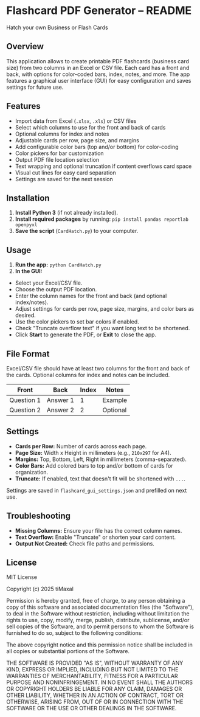 # Flashcard PDF Generator – README

Hatch your own Business or Flash Cards

## Overview

This application allows to create printable PDF flashcards (business card size) from two columns in an Excel or CSV file. Each card has a front and back, with options for color-coded bars, index, notes, and more. The app features a graphical user interface (GUI) for easy configuration and saves settings for future use.

## Features

- Import data from Excel (`.xlsx`, `.xls`) or CSV files
- Select which columns to use for the front and back of cards
- Optional columns for index and notes
- Adjustable cards per row, page size, and margins
- Add configurable color bars (top and/or bottom) for color-coding
- Color pickers for bar customization
- Output PDF file location selection
- Text wrapping and optional truncation if content overflows card space
- Visual cut lines for easy card separation
- Settings are saved for the next session

## Installation

1. **Install Python 3** (if not already installed).
2. **Install required packages** by running:
`pip install pandas reportlab openpyxl`
3. **Save the script** (`CardHatch.py`) to your computer.

## Usage

1. **Run the app:**
`python CardHatch.py`
2. **In the GUI:**
- Select your Excel/CSV file.
- Choose the output PDF location.
- Enter the column names for the front and back (and optional index/notes).
- Adjust settings for cards per row, page size, margins, and color bars as desired.
- Use the color pickers to set bar colors if enabled.
- Check "Truncate overflow text" if you want long text to be shortened.
- Click **Start** to generate the PDF, or **Exit** to close the app.

## File Format

 Excel/CSV file should have at least two columns for the front and back of the cards.
  Optional columns for index and notes can be included.

| Front      | Back       | Index | Notes      |
|------------|------------|-------|------------|
| Question 1 | Answer 1   | 1     | Example    |
| Question 2 | Answer 2   | 2     | Optional   |

## Settings

- **Cards per Row:** Number of cards across each page.
- **Page Size:** Width x Height in millimeters (e.g., `210x297` for A4).
- **Margins:** Top, Bottom, Left, Right in millimeters (comma-separated).
- **Color Bars:** Add colored bars to top and/or bottom of cards for organization.
- **Truncate:** If enabled, text that doesn't fit will be shortened with `...`.

Settings are saved in `flashcard_gui_settings.json` and prefilled on next use.

## Troubleshooting

- **Missing Columns:** Ensure your file has the correct column names.
- **Text Overflow:** Enable "Truncate" or shorten your card content.
- **Output Not Created:** Check file paths and permissions.

## License

MIT License

Copyright (c) 2025 tiMaxal

Permission is hereby granted, free of charge, to any person obtaining a copy
of this software and associated documentation files (the "Software"), to deal
in the Software without restriction, including without limitation the rights
to use, copy, modify, merge, publish, distribute, sublicense, and/or sell
copies of the Software, and to permit persons to whom the Software is
furnished to do so, subject to the following conditions:

The above copyright notice and this permission notice shall be included in all
copies or substantial portions of the Software.

THE SOFTWARE IS PROVIDED "AS IS", WITHOUT WARRANTY OF ANY KIND, EXPRESS OR
IMPLIED, INCLUDING BUT NOT LIMITED TO THE WARRANTIES OF MERCHANTABILITY,
FITNESS FOR A PARTICULAR PURPOSE AND NONINFRINGEMENT. IN NO EVENT SHALL THE
AUTHORS OR COPYRIGHT HOLDERS BE LIABLE FOR ANY CLAIM, DAMAGES OR OTHER
LIABILITY, WHETHER IN AN ACTION OF CONTRACT, TORT OR OTHERWISE, ARISING FROM,
OUT OF OR IN CONNECTION WITH THE SOFTWARE OR THE USE OR OTHER DEALINGS IN THE
SOFTWARE.

